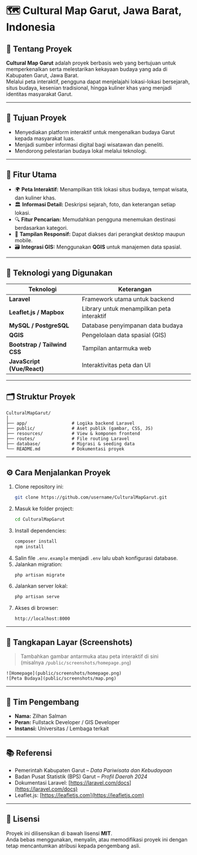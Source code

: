 # 🗺️ Cultural Map Garut, Jawa Barat, Indonesia

## 📖 Tentang Proyek
**Cultural Map Garut** adalah proyek berbasis web yang bertujuan untuk memperkenalkan serta melestarikan kekayaan budaya yang ada di Kabupaten Garut, Jawa Barat.  
Melalui peta interaktif, pengguna dapat menjelajahi lokasi-lokasi bersejarah, situs budaya, kesenian tradisional, hingga kuliner khas yang menjadi identitas masyarakat Garut.

---

## 🎯 Tujuan Proyek
- Menyediakan platform interaktif untuk mengenalkan budaya Garut kepada masyarakat luas.  
- Menjadi sumber informasi digital bagi wisatawan dan peneliti.  
- Mendorong pelestarian budaya lokal melalui teknologi.  

---

## 🧩 Fitur Utama
- 🌍 **Peta Interaktif:** Menampilkan titik lokasi situs budaya, tempat wisata, dan kuliner khas.  
- 🏛️ **Informasi Detail:** Deskripsi sejarah, foto, dan keterangan setiap lokasi.  
- 🔍 **Fitur Pencarian:** Memudahkan pengguna menemukan destinasi berdasarkan kategori.  
- 📱 **Tampilan Responsif:** Dapat diakses dari perangkat desktop maupun mobile.  
- 🗃️ **Integrasi GIS:** Menggunakan **QGIS** untuk manajemen data spasial.  

---

## 🧠 Teknologi yang Digunakan

| Teknologi | Keterangan |
|------------|-------------|
| **Laravel** | Framework utama untuk backend |
| **Leaflet.js / Mapbox** | Library untuk menampilkan peta interaktif |
| **MySQL / PostgreSQL** | Database penyimpanan data budaya |
| **QGIS** | Pengelolaan data spasial (GIS) |
| **Bootstrap / Tailwind CSS** | Tampilan antarmuka web |
| **JavaScript (Vue/React)** | Interaktivitas peta dan UI |

---

## 🗂️ Struktur Proyek
```
CulturalMapGarut/
│
├── app/                 # Logika backend Laravel
├── public/              # Aset publik (gambar, CSS, JS)
├── resources/           # View & komponen frontend
├── routes/              # File routing Laravel
├── database/            # Migrasi & seeding data
└── README.md            # Dokumentasi proyek
```

---

## ⚙️ Cara Menjalankan Proyek
1. Clone repository ini:
   ```bash
   git clone https://github.com/username/CulturalMapGarut.git
   ```
2. Masuk ke folder project:
   ```bash
   cd CulturalMapGarut
   ```
3. Install dependencies:
   ```bash
   composer install
   npm install
   ```
4. Salin file `.env.example` menjadi `.env` lalu ubah konfigurasi database.
5. Jalankan migration:
   ```bash
   php artisan migrate
   ```
6. Jalankan server lokal:
   ```bash
   php artisan serve
   ```
7. Akses di browser:
   ```
   http://localhost:8000
   ```

---

## 📸 Tangkapan Layar (Screenshots)
> Tambahkan gambar antarmuka atau peta interaktif di sini  
> (misalnya `/public/screenshots/homepage.png`)

```
![Homepage](public/screenshots/homepage.png)
![Peta Budaya](public/screenshots/map.png)
```

---

## 👥 Tim Pengembang
- **Nama:** Zilhan Salman  
- **Peran:** Fullstack Developer / GIS Developer  
- **Instansi:** Universitas / Lembaga terkait  

---

## 📚 Referensi
- Pemerintah Kabupaten Garut – *Data Pariwisata dan Kebudayaan*  
- Badan Pusat Statistik (BPS) Garut – *Profil Daerah 2024*  
- Dokumentasi Laravel: [https://laravel.com/docs](https://laravel.com/docs)  
- Leaflet.js: [https://leafletjs.com](https://leafletjs.com)

---

## 📄 Lisensi
Proyek ini dilisensikan di bawah lisensi **MIT**.  
Anda bebas menggunakan, menyalin, atau memodifikasi proyek ini dengan tetap mencantumkan atribusi kepada pengembang asli.
